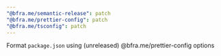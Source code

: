 ```yaml
---
"@bfra.me/semantic-release": patch
"@bfra.me/prettier-config": patch
"@bfra.me/tsconfig": patch
---
```


Format `package.json` using (unreleased) @bfra.me/prettier-config options
